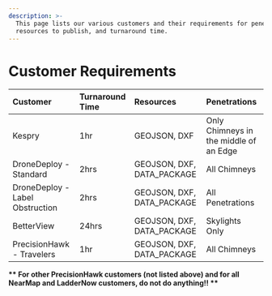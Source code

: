```yaml
---
description: >-
  This page lists our various customers and their requirements for penetrations,
  resources to publish, and turnaround time.
---
```


# Customer Requirements

| Customer | Turnaround Time | Resources | Penetrations |
| :--- | :--- | :--- | :--- |
| Kespry | 1hr | GEOJSON, DXF | Only Chimneys in the middle of an Edge |
| DroneDeploy - Standard | 2hrs | GEOJSON, DXF, DATA\_PACKAGE | All Chimneys |
| DroneDeploy - Label Obstruction | 2hrs | GEOJSON, DXF, DATA\_PACKAGE | All Penetrations |
| BetterView | 24hrs | GEOJSON, DXF, DATA\_PACKAGE | Skylights Only |
| PrecisionHawk - Travelers | 1hr | GEOJSON, DXF, DATA\_PACKAGE | All Chimneys |

**\*\* For other PrecisionHawk customers \(not listed above\) and for all NearMap and LadderNow customers, do not do anything!! \*\***

